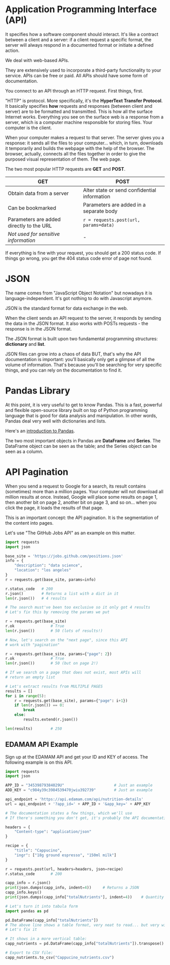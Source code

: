# Application Programming Interface (API)

It specifies how a software component should interact. It's like a contract between a client and a server: if a client request a specific format, the server will always respond in a documented format or initiate a defined action.

We deal with web-based APIs.

They are extensively used to incorporate a third-party functionality to your service. APIs can be free or paid. All APIs should have some form of documentation.

You connect to an API through an HTTP request. First things, first.

"HTTP" is protocol. More specifically, it's the **HyperText Transfer Protocol**. It basically specifies **how** requests and responses (between client and server) are to be formatted and transmitted. This is how all the surface Internet works. Everything you see on the surface web is a response from a server, which is a computer machine responsible for storing files. Your computer is the client.

When your computer makes a request to that server. The server gives you a response: it sends all the files to your computer... which, in turn, downloads it temporarily and builds the webpage with the help of the browser. The browser, actually, connects all the files together in order to give the purposed visual representation of them. The web page.

The two most popular HTTP requests are **GET** and **POST**.

GET | POST
--- | ----
Obtain data from a server | Alter state or send confidential information
Can be bookmarked | Parameters are added in a separate body
Parameters are added directly to the URL | `r = requests.post(url, params=data)`
_Not used for sensitive information_ | -


If everything is fine with your request, you should get a 200 status code. If things go wrong, you get the 404 status code error of page not found.

# JSON

The name comes from "JavaScript Object Notation" but nowadays it is language-independent. It's got nothing to do with Javascript anymore.

JSON is the standard format for data exchange in the web.

When the client sends an API request to the server, it responds by sending the data in the JSON format. It also works with POSTs requests - the response is in the JSON format.

The JSON format is built upon two fundamental programming structures: **dictionary** and **list**.

JSON files can grow into a chaos of data BUT, that's why the API documentation is important: you'll basically only get a glimpse of all the volume of information. That's because you'll be searching for very specific things, and you can rely on the documentation to find it.

# Pandas Library

At this point, it is very useful to get to know Pandas. This is a fast, powerful and flexible open-source library built on top of Python programming language that is good for data analysis and manipulation. In other words, Pandas deal very well with dictionaries and lists.

Here's an [introduction to Pandas](https://pandas.pydata.org/pandas-docs/stable/user_guide/10min.html).

The two most important objects in Pandas are **DataFrame** and **Series**. The DataFrame object can be seen as the table; and the Series object can be seen as a column.

# API Pagination

When you send a request to Google for a search, its result contains (sometimes) more than a million pages. Your computer will not download all million results at once. Instead, Google will place some results on page 1, then another bit on page 2, another bit on page 3, and so on... when you click the page, it loads the results of that page.

This is an important concept: the API pagination. It is the segmentation of the content into pages.

Let's use "The GitHub Jobs API" as an example on this matter.

```python
import requests
import json

base_site = 'https://jobs.github.com/positions.json'
info = {
    "description": "data science", 
    "location": "los angeles"
}
r = requests.get(base_site, params=info)

r.status_code   # 200
r.json()        # Returns a list with a dict in it
len(r.json())   # 4 results

# The search must've been too exclusive so it only got 4 results
# Let's fix this by removing the params we put

r = requests.get(base_site)
r.ok                # True
len(r.json())       # 50 (lots of results!)

# Now, let's search on the "next page", since this API 
# work with "pagination"

r = requests.get(base_site, params={"page": 2})
r.ok                # True
len(r.json())       # 50 (but on page 2!)

# If we search on a page that does not exist, most APIs will 
# return an empty list

# Let's extract results from MULTIPLE PAGES
results = []
for i in range(5):
    r = requests.get(base_site), params={"page": i+1})
    if len(r.json()) == 0:
        break
    else:
        results.extend(r.json())

len(results)        # 250
```

## EDAMAM API Example

Sign up at the EDAMAM API and get your ID and KEY of access. The following example is on this API.

```python
import requests
import json

APP_ID = "34539879384029U"                      # Just an example
ADD_KEY = "c984y39c3984539470jwiu392739"        # Just an example

api_endpoint = 'https://api.edamam.com/api/nutrition-details'
url = api_endpoint + '?app_id=' + APP_ID + '&app_key=' + APP_KEY

# The documentation states a few things, which we'll use
# If there's something you don't get, it's probably the API documentation

headers = {
    "Content-type": "application/json"
}

recipe = {
    "title": "Cappucino", 
    "ingr": ["18g ground espresso", "150ml milk"]
}

r = requests.post(url, headers=headers, json=recipe)
r.status_code       # 200

capp_info = r.json()
print(json.dumps(capp_info, indent=4))     # Returns a JSON
capp_info.keys()
print(json.dumps(capp_info["totalNutrients"], indent=4))    # Quantity info on different compounds

# Let's turn it into tabula form
import pandas as pd

pd.DataFrame(capp_info["totalNutrients"])
# The above line shows a table format, very neat to read... but very wide
# Let's fix it

# It shows in a more vertical table:
capp_nutrients = pd.DataFrame(capp_info["totalNutrients"]).transpose()

# Export to CSV file:
capp_nutrients.to_csv("Cappucino_nutrients.csv")
```